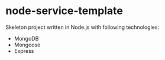 # node-service-template
Skeleton project written in Node.js with following technologies:
- MongoDB
- Mongoose
- Express
